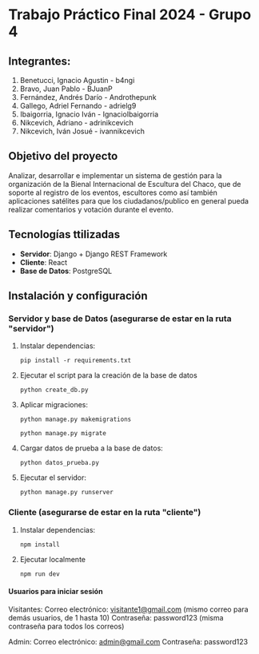 # Trabajo Práctico Final 2024 - Grupo 4

## Integrantes:
1. Benetucci, Ignacio Agustin - b4ngi
2. Bravo, Juan Pablo - BJuanP
3. Fernández, Andrés Darío - Androthepunk
4. Gallego, Adriel Fernando - adrielg9
5. Ibaigorria, Ignacio Iván - IgnacioIbaigorria
6. Nikcevich, Adriano - adrinikcevich
7. Nikcevich, Iván Josué - ivannikcevich

## Objetivo del proyecto
Analizar, desarrollar e implementar un sistema de gestión para la organización de la Bienal Internacional de Escultura del Chaco, que de soporte al registro de los eventos, escultores como así también aplicaciones satélites para que los ciudadanos/publico en general pueda realizar comentarios y votación durante el evento.

## Tecnologías ttilizadas
- **Servidor**: Django + Django REST Framework  
- **Cliente**: React
- **Base de Datos**: PostgreSQL

## Instalación y configuración

### Servidor y base de Datos (asegurarse de estar en la ruta "servidor")
1. Instalar dependencias:
    ```
    pip install -r requirements.txt
    ```

2. Ejecutar el script para la creación de la base de datos
    ```
    python create_db.py
    ```

3. Aplicar migraciones:
    ```
    python manage.py makemigrations
    ```
     ```
    python manage.py migrate
    ```

4. Cargar datos de prueba a la base de datos:
    ```
    python datos_prueba.py
    ```

3. Ejecutar el servidor:
    ```
    python manage.py runserver
    ```

### Cliente (asegurarse de estar en la ruta "cliente")
1. Instalar dependencias:
    ```
    npm install
    ```

2. Ejecutar localmente
    ```
    npm run dev
    ```

#### Usuarios para iniciar sesión
Visitantes:
Correo electrónico: visitante1@gmail.com (mismo correo para demás usuarios, de 1 hasta 10)
Contraseña: password123 (misma contraseña para todos los correos)

Admin:
Correo electrónico: admin@gmail.com
Contraseña: password123
